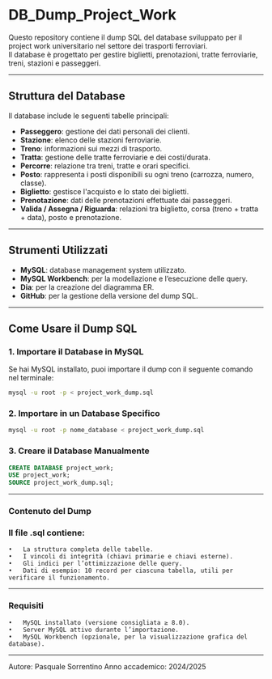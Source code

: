 # DB_Dump_Project_Work

Questo repository contiene il dump SQL del database sviluppato per il project work universitario nel settore dei trasporti ferroviari.  
Il database è progettato per gestire biglietti, prenotazioni, tratte ferroviarie, treni, stazioni e passeggeri.

---

## Struttura del Database

Il database include le seguenti tabelle principali:

- **Passeggero**: gestione dei dati personali dei clienti.
- **Stazione**: elenco delle stazioni ferroviarie.
- **Treno**: informazioni sui mezzi di trasporto.
- **Tratta**: gestione delle tratte ferroviarie e dei costi/durata.
- **Percorre**: relazione tra treni, tratte e orari specifici.
- **Posto**: rappresenta i posti disponibili su ogni treno (carrozza, numero, classe).
- **Biglietto**: gestisce l'acquisto e lo stato dei biglietti.
- **Prenotazione**: dati delle prenotazioni effettuate dai passeggeri.
- **Valida / Assegna / Riguarda**: relazioni tra biglietto, corsa (treno + tratta + data), posto e prenotazione.

---

## Strumenti Utilizzati

- **MySQL**: database management system utilizzato.
- **MySQL Workbench**: per la modellazione e l’esecuzione delle query.
- **Dia**: per la creazione del diagramma ER.
- **GitHub**: per la gestione della versione del dump SQL.

---

## Come Usare il Dump SQL

### 1. Importare il Database in MySQL

Se hai MySQL installato, puoi importare il dump con il seguente comando nel terminale:

```bash
mysql -u root -p < project_work_dump.sql 
```
### 2. Importare in un Database Specifico

```bash
mysql -u root -p nome_database < project_work_dump.sql
```

### 3. Creare il Database Manualmente
``` sql
CREATE DATABASE project_work;
USE project_work;
SOURCE project_work_dump.sql;
```

---

### Contenuto del Dump

### Il file .sql contiene:
	•	La struttura completa delle tabelle.
	•	I vincoli di integrità (chiavi primarie e chiavi esterne).
	•	Gli indici per l’ottimizzazione delle query.
	•	Dati di esempio: 10 record per ciascuna tabella, utili per verificare il funzionamento.

---

### Requisiti
	•	MySQL installato (versione consigliata ≥ 8.0).
	•	Server MySQL attivo durante l’importazione.
	•	MySQL Workbench (opzionale, per la visualizzazione grafica del database).

---

Autore: Pasquale Sorrentino
Anno accademico: 2024/2025


